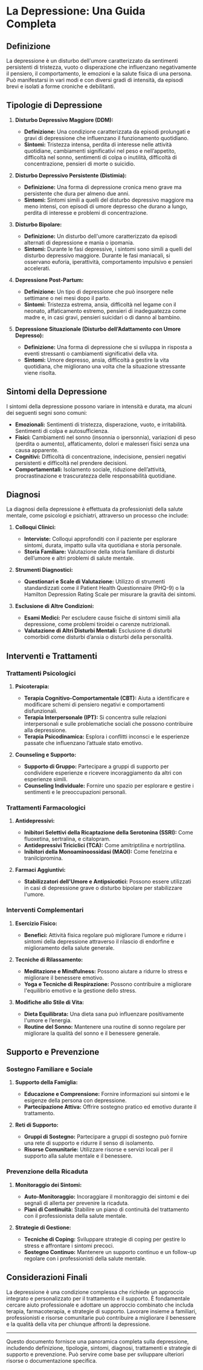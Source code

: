 # La Depressione: Una Guida Completa

## Definizione

La depressione è un disturbo dell'umore caratterizzato da sentimenti persistenti di tristezza, vuoto o disperazione che influenzano negativamente il pensiero, il comportamento, le emozioni e la salute fisica di una persona. Può manifestarsi in vari modi e con diversi gradi di intensità, da episodi brevi e isolati a forme croniche e debilitanti.

## Tipologie di Depressione

1. **Disturbo Depressivo Maggiore (DDM):**
   - **Definizione:** Una condizione caratterizzata da episodi prolungati e gravi di depressione che influenzano il funzionamento quotidiano.
   - **Sintomi:** Tristezza intensa, perdita di interesse nelle attività quotidiane, cambiamenti significativi nel peso e nell’appetito, difficoltà nel sonno, sentimenti di colpa o inutilità, difficoltà di concentrazione, pensieri di morte o suicidio.

2. **Disturbo Depressivo Persistente (Distimia):**
   - **Definizione:** Una forma di depressione cronica meno grave ma persistente che dura per almeno due anni.
   - **Sintomi:** Sintomi simili a quelli del disturbo depressivo maggiore ma meno intensi, con episodi di umore depresso che durano a lungo, perdita di interesse e problemi di concentrazione.

3. **Disturbo Bipolare:**
   - **Definizione:** Un disturbo dell'umore caratterizzato da episodi alternati di depressione e mania o ipomania.
   - **Sintomi:** Durante le fasi depressive, i sintomi sono simili a quelli del disturbo depressivo maggiore. Durante le fasi maniacali, si osservano euforia, iperattività, comportamento impulsivo e pensieri accelerati.

4. **Depressione Post-Partum:**
   - **Definizione:** Un tipo di depressione che può insorgere nelle settimane o nei mesi dopo il parto.
   - **Sintomi:** Tristezza estrema, ansia, difficoltà nel legame con il neonato, affaticamento estremo, pensieri di inadeguatezza come madre e, in casi gravi, pensieri suicidari o di danno al bambino.

5. **Depressione Situazionale (Disturbo dell’Adattamento con Umore Depresso):**
   - **Definizione:** Una forma di depressione che si sviluppa in risposta a eventi stressanti o cambiamenti significativi della vita.
   - **Sintomi:** Umore depresso, ansia, difficoltà a gestire la vita quotidiana, che migliorano una volta che la situazione stressante viene risolta.

## Sintomi della Depressione

I sintomi della depressione possono variare in intensità e durata, ma alcuni dei seguenti segni sono comuni:

- **Emozionali:** Sentimenti di tristezza, disperazione, vuoto, e irritabilità. Sentimenti di colpa e autosufficienza.
- **Fisici:** Cambiamenti nel sonno (insonnia o ipersonnia), variazioni di peso (perdita o aumento), affaticamento, dolori e malesseri fisici senza una causa apparente.
- **Cognitivi:** Difficoltà di concentrazione, indecisione, pensieri negativi persistenti e difficoltà nel prendere decisioni.
- **Comportamentali:** Isolamento sociale, riduzione dell’attività, procrastinazione e trascuratezza delle responsabilità quotidiane.

## Diagnosi

La diagnosi della depressione è effettuata da professionisti della salute mentale, come psicologi e psichiatri, attraverso un processo che include:

1. **Colloqui Clinici:**
   - **Interviste:** Colloqui approfonditi con il paziente per esplorare sintomi, durata, impatto sulla vita quotidiana e storia personale.
   - **Storia Familiare:** Valutazione della storia familiare di disturbi dell’umore e altri problemi di salute mentale.

2. **Strumenti Diagnostici:**
   - **Questionari e Scale di Valutazione:** Utilizzo di strumenti standardizzati come il Patient Health Questionnaire (PHQ-9) o la Hamilton Depression Rating Scale per misurare la gravità dei sintomi.

3. **Esclusione di Altre Condizioni:**
   - **Esami Medici:** Per escludere cause fisiche di sintomi simili alla depressione, come problemi tiroidei o carenze nutrizionali.
   - **Valutazione di Altri Disturbi Mentali:** Esclusione di disturbi comorbidi come disturbi d’ansia o disturbi della personalità.

## Interventi e Trattamenti

### **Trattamenti Psicologici**

1. **Psicoterapia:**
   - **Terapia Cognitivo-Comportamentale (CBT):** Aiuta a identificare e modificare schemi di pensiero negativi e comportamenti disfunzionali.
   - **Terapia Interpersonale (IPT):** Si concentra sulle relazioni interpersonali e sulle problematiche sociali che possono contribuire alla depressione.
   - **Terapia Psicodinamica:** Esplora i conflitti inconsci e le esperienze passate che influenzano l’attuale stato emotivo.

2. **Counseling e Supporto:**
   - **Supporto di Gruppo:** Partecipare a gruppi di supporto per condividere esperienze e ricevere incoraggiamento da altri con esperienze simili.
   - **Counseling Individuale:** Fornire uno spazio per esplorare e gestire i sentimenti e le preoccupazioni personali.

### **Trattamenti Farmacologici**

1. **Antidepressivi:**
   - **Inibitori Selettivi della Ricaptazione della Serotonina (SSRI):** Come fluoxetina, sertralina, e citalopram.
   - **Antidepressivi Triciclici (TCA):** Come amitriptilina e nortriptilina.
   - **Inibitori della Monoaminoossidasi (MAOI):** Come fenelzina e tranilcipromina.

2. **Farmaci Aggiuntivi:**
   - **Stabilizzatori dell'Umore e Antipsicotici:** Possono essere utilizzati in casi di depressione grave o disturbo bipolare per stabilizzare l'umore.

### **Interventi Complementari**

1. **Esercizio Fisico:**
   - **Benefici:** Attività fisica regolare può migliorare l’umore e ridurre i sintomi della depressione attraverso il rilascio di endorfine e miglioramento della salute generale.

2. **Tecniche di Rilassamento:**
   - **Meditazione e Mindfulness:** Possono aiutare a ridurre lo stress e migliorare il benessere emotivo.
   - **Yoga e Tecniche di Respirazione:** Possono contribuire a migliorare l'equilibrio emotivo e la gestione dello stress.

3. **Modifiche allo Stile di Vita:**
   - **Dieta Equilibrata:** Una dieta sana può influenzare positivamente l'umore e l’energia.
   - **Routine del Sonno:** Mantenere una routine di sonno regolare per migliorare la qualità del sonno e il benessere generale.

## Supporto e Prevenzione

### **Sostegno Familiare e Sociale**

1. **Supporto della Famiglia:**
   - **Educazione e Comprensione:** Fornire informazioni sui sintomi e le esigenze della persona con depressione.
   - **Partecipazione Attiva:** Offrire sostegno pratico ed emotivo durante il trattamento.

2. **Reti di Supporto:**
   - **Gruppi di Sostegno:** Partecipare a gruppi di sostegno può fornire una rete di supporto e ridurre il senso di isolamento.
   - **Risorse Comunitarie:** Utilizzare risorse e servizi locali per il supporto alla salute mentale e il benessere.

### **Prevenzione della Ricaduta**

1. **Monitoraggio dei Sintomi:**
   - **Auto-Monitoraggio:** Incoraggiare il monitoraggio dei sintomi e dei segnali di allerta per prevenire la ricaduta.
   - **Piani di Continuità:** Stabilire un piano di continuità del trattamento con il professionista della salute mentale.

2. **Strategie di Gestione:**
   - **Tecniche di Coping:** Sviluppare strategie di coping per gestire lo stress e affrontare i sintomi precoci.
   - **Sostegno Continuo:** Mantenere un supporto continuo e un follow-up regolare con i professionisti della salute mentale.

## Considerazioni Finali

La depressione è una condizione complessa che richiede un approccio integrato e personalizzato per il trattamento e il supporto. È fondamentale cercare aiuto professionale e adottare un approccio combinato che includa terapia, farmacoterapia, e strategie di supporto. Lavorare insieme a familiari, professionisti e risorse comunitarie può contribuire a migliorare il benessere e la qualità della vita per chiunque affronti la depressione.

---

Questo documento fornisce una panoramica completa sulla depressione, includendo definizione, tipologie, sintomi, diagnosi, trattamenti e strategie di supporto e prevenzione. Può servire come base per sviluppare ulteriori risorse o documentazione specifica.
